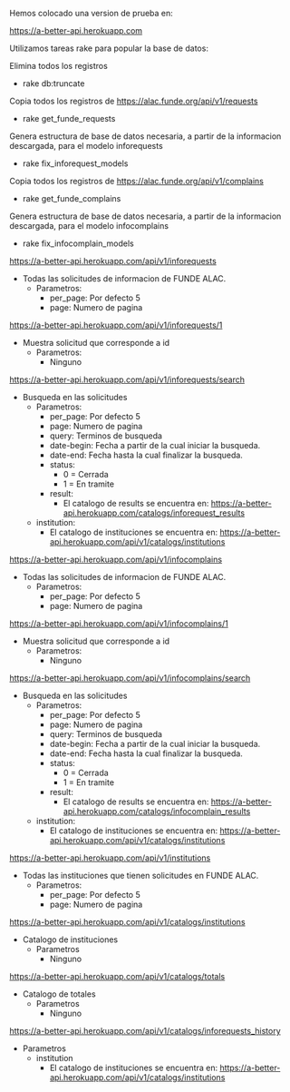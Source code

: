 Hemos colocado una version de prueba en:

https://a-better-api.herokuapp.com

Utilizamos tareas rake para popular la base de datos:

Elimina todos los registros
- rake db:truncate

Copia todos los registros de https://alac.funde.org/api/v1/requests
- rake get_funde_requests

Genera estructura de base de datos necesaria, a partir de la informacion descargada, para el modelo inforequests
- rake fix_inforequest_models 

Copia todos los registros de https://alac.funde.org/api/v1/complains
- rake get_funde_complains

Genera estructura de base de datos necesaria, a partir de la informacion descargada, para el modelo infocomplains
- rake fix_infocomplain_models 

https://a-better-api.herokuapp.com/api/v1/inforequests
  - Todas las solicitudes de informacion de FUNDE ALAC.
    - Parametros:
      - per_page: Por defecto 5
      - page: Numero de pagina

https://a-better-api.herokuapp.com/api/v1/inforequests/1
- Muestra solicitud que corresponde a id
  - Parametros:
    - Ninguno

https://a-better-api.herokuapp.com/api/v1/inforequests/search
  - Busqueda en las solicitudes
    - Parametros:
      - per_page: Por defecto 5
      - page: Numero de pagina
      - query: Terminos de busqueda
      - date-begin: Fecha a partir de la cual iniciar la busqueda.
      - date-end: Fecha hasta la cual finalizar la busqueda.
      - status:
          - 0 = Cerrada
          - 1 = En tramite
      - result:
        - El catalogo de results se encuentra en: https://a-better-api.herokuapp.com/catalogs/inforequest_results
    - institution:
      - El catalogo de instituciones se encuentra en: https://a-better-api.herokuapp.com/api/v1/catalogs/institutions

https://a-better-api.herokuapp.com/api/v1/infocomplains
  - Todas las solicitudes de informacion de FUNDE ALAC.
    - Parametros:
      - per_page: Por defecto 5
      - page: Numero de pagina

https://a-better-api.herokuapp.com/api/v1/infocomplains/1
- Muestra solicitud que corresponde a id
  - Parametros:
    - Ninguno

https://a-better-api.herokuapp.com/api/v1/infocomplains/search
  - Busqueda en las solicitudes
    - Parametros:
      - per_page: Por defecto 5
      - page: Numero de pagina
      - query: Terminos de busqueda
      - date-begin: Fecha a partir de la cual iniciar la busqueda.
      - date-end: Fecha hasta la cual finalizar la busqueda.
      - status:
          - 0 = Cerrada
          - 1 = En tramite
      - result:
        - El catalogo de results se encuentra en: https://a-better-api.herokuapp.com/catalogs/infocomplain_results
    - institution:
      - El catalogo de instituciones se encuentra en: https://a-better-api.herokuapp.com/api/v1/catalogs/institutions

https://a-better-api.herokuapp.com/api/v1/institutions
  - Todas las instituciones que tienen solicitudes en FUNDE ALAC.
    - Parametros:
      - per_page: Por defecto 5
      - page: Numero de pagina

https://a-better-api.herokuapp.com/api/v1/catalogs/institutions
  - Catalogo de instituciones
    - Parametros
      - Ninguno

https://a-better-api.herokuapp.com/api/v1/catalogs/totals
  - Catalogo de totales
    - Parametros
      - Ninguno

https://a-better-api.herokuapp.com/api/v1/catalogs/inforequests_history
  - Parametros
    - institution 
      - El catalogo de instituciones se encuentra en: https://a-better-api.herokuapp.com/api/v1/catalogs/institutions
